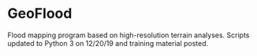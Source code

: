 # GeoFlood
Flood mapping program based on high-resolution terrain analyses.
Scripts updated to Python 3 on 12/20/19 and training material posted. 
